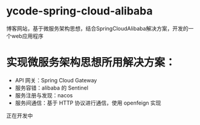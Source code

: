 # ycode-spring-cloud-alibaba
博客网站，基于微服务架构思想，结合SpringCloudAlibaba解决方案，开发的一个web应用程序

# 实现微服务架构思想所用解决方案：
+ API 网关：Spring Cloud Gateway
+ 服务容错：alibaba 的 Sentinel
+ 服务注册与发现：nacos
+ 服务间通信：基于 HTTP 协议进行通信，使用 openfeign 实现

正在开发中
